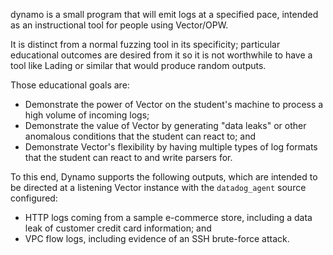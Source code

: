 dynamo is a small program that will emit logs at a specified pace, intended
as an instructional tool for people using Vector/OPW.

It is distinct from a normal fuzzing tool in its specificity; particular
educational outcomes are desired from it so it is not worthwhile to have a
tool like Lading or similar that would produce random outputs.

Those educational goals are:
 - Demonstrate the power of Vector on the student's machine to process a
   high volume of incoming logs;
 - Demonstrate the value of Vector by generating "data leaks" or other
   anomalous conditions that the student can react to; and
 - Demonstrate Vector's flexibility by having multiple types of log formats
   that the student can react to and write parsers for.

To this end, Dynamo supports the following outputs, which are intended to
be directed at a listening Vector instance with the `datadog_agent` source
configured:

 - HTTP logs coming from a sample e-commerce store, including a data leak
   of customer credit card information; and
 - VPC flow logs, including evidence of an SSH brute-force attack.